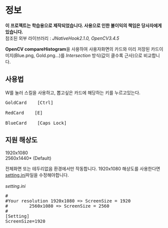 # 정보
**이 프로젝트는 학습용으로 제작되었습니다. 사용으로 인한 불이익의 책임은 당사자에게 있습니다.**<br>
참조된 외부 라이브러리 : _JNativeHook2.1.0, OpenCV3.4.5_

**OpenCV compareHistogram**을 사용하여 사용자화면의 카드와 미리 저장된 카드이미지(Blue.png, Gold.png...)를
_Intersection_ 방식(값이 클수록 근사)으로 비교합니다.

## 사용법
W를 눌러 스킬을 사용하고, 뽑고싶은 카드에 해당하는 키를 누르고있는다.
<pre>
GoldCard    [Ctrl]

RedCard    [E]

BlueCard    [Caps Lock]
</pre>

## 지원 해상도
1920x1080<br>
2560x1440* (Default) 

전체화면 또는 테두리없음 환경에서만 작동합니다.
1920x1080 해상도를 사용한다면 [setting.ini](https://github.com/RyuSeonghyun/TF-AutoPicker/blob/master/TwistedFate%20Card%20AutoPicker/setting.ini)파일을 수정해야합니다.
<br><br>
_setting.ini_
<pre>
#
#Your resolution 1920x1080 => ScreenSize = 1920
#		 2560x1080 => ScreenSize = 2560
#
[Setting]
ScreenSize=1920
</pre>

